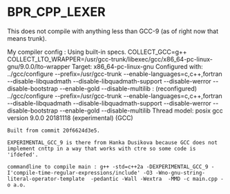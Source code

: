 # BPR_CPP_LEXER

This does not compile with anything less than GCC-9 (as of right now that means trunk).

My compiler config : 
	Using built-in specs.
	COLLECT_GCC=g++
	COLLECT_LTO_WRAPPER=/usr/gcc-trunk/libexec/gcc/x86_64-pc-linux-gnu/9.0.0/lto-wrapper
	Target: x86_64-pc-linux-gnu
	Configured with: ../gcc/configure --prefix=/usr/gcc-trunk --enable-languages=c,c++,fortran --disable-libquadmath --disable-libquadmath-support --disable-werror --disable-bootstrap --enable-gold --disable-multilib : (reconfigured) ../gcc/configure --prefix=/usr/gcc-trunk --enable-languages=c,c++,fortran --disable-libquadmath --disable-libquadmath-support --disable-werror --disable-bootstrap --enable-gold --disable-multilib
	Thread model: posix
	gcc version 9.0.0 20181118 (experimental) (GCC)

	Built from commit 20f6624d3e5.

	EXPERIMENTAL_GCC_9 is there from Hanka Dusikova because GCC does not implement cnttp in a way that works with ctre so some code is 'ifdefed'.

	commandline to compile main : g++ -std=c++2a -DEXPERIMENTAL_GCC_9 -I'compile-time-regular-expressions/include' -O3 -Wno-gnu-string-literal-operator-template  -pedantic -Wall -Wextra  -MMD -c main.cpp -o a.o.